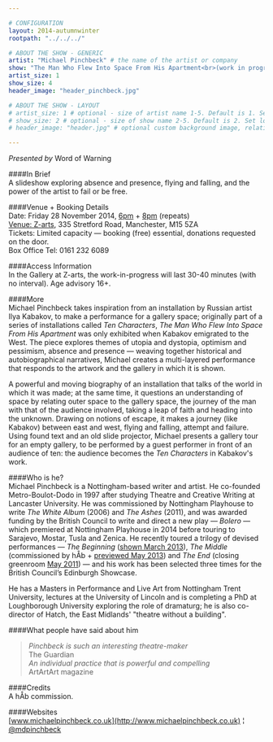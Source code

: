 ```yaml
---

# CONFIGURATION
layout: 2014-autumnwinter
rootpath: "../../../"

# ABOUT THE SHOW - GENERIC
artist: "Michael Pinchbeck" # the name of the artist or company
show: "The Man Who Flew Into Space From His Apartment<br>(work in progress)" # the name of the show
artist_size: 1
show_size: 4
header_image: "header_pinchbeck.jpg"

# ABOUT THE SHOW - LAYOUT
# artist_size: 1 # optional - size of artist name 1-5. Default is 1. Set longer names to lower values
# show_size: 2 # optional - size of show name 2-5. Default is 2. Set longer names to lower values
# header_image: "header.jpg" # optional custom background image, relative to current page

---
```

*Presented by* Word of Warning        
           
####In Brief     
A slideshow exploring absence and presence, flying and falling, and the power of the artist to fail or be free.          
          
####Venue + Booking Details      
Date: Friday 28 November 2014, [6pm](http://) + [8pm](http://) (repeats)     
[Venue: Z-arts](http://www.z-arts.org/about-us/getting-here), 335 Stretford Road, Manchester, M15 5ZA         
Tickets: Limited capacity — booking (free) essential, donations requested on the door.           
Box Office Tel: 0161 232 6089    
           
####Access Information      
In the Gallery at Z-arts, the work-in-progress will last 30-40 minutes (with no interval). Age advisory 16+.             
           
####More   
Michael Pinchbeck takes inspiration from an installation by Russian artist Ilya Kabakov, to make a performance for a gallery space; originally part of a series of installations called *Ten Characters*, *The Man Who Flew Into Space From His Apartment* was only exhibited when Kabakov emigrated to the West. The piece explores themes of utopia and dystopia, optimism and pessimism, absence and presence — weaving together historical and autobiographical narratives, Michael creates a multi-layered performance that responds to the artwork and the gallery in which it is shown.           
           
A powerful and moving biography of an installation that talks of the world in which it was made; at the same time, it questions an understanding of space by relating outer space to the gallery space, the journey of the man with that of the audience involved, taking a leap of faith and heading into the unknown. Drawing on notions of escape, it makes a journey (like Kabakov) between east and west, flying and falling, attempt and failure. Using found text and an old slide projector, Michael presents a gallery tour for an empty gallery, to be performed by a guest performer in front of an audience of ten: the audience becomes the *Ten Characters* in Kabakov's work.
           
####Who is he?    
Michael Pinchbeck is a Nottingham-based writer and artist. He co-founded Metro-Boulot-Dodo in 1997 after studying Theatre and Creative Writing at Lancaster University. He was commissioned by Nottingham Playhouse to write *The White Album* (2006) and *The Ashes* (2011), and was awarded funding by the British Council to write and direct a new play — *Bolero* — which premiered at Nottingham Playhouse in 2014 before touring to Sarajevo, Mostar, Tusla and Zenica. He recently toured a trilogy of devised performances — *The Beginning* ([shown March 2013](/archive/2013-spring/pinchbeck)), *The Middle* (commissioned by hÅb + [previewed May 2013](/archive/2013-springsummer/pinchbeckghelani)) and *The End* (closing greenroom [May 2011](http://www.greenroomarts.org/archive/events/the-end)) — and his work has been selected three times for the British Council’s Edinburgh Showcase.      
           
He has a Masters in Performance and Live Art from Nottingham Trent University, lectures at the University of Lincoln and is completing a PhD at Loughborough University exploring the role of dramaturg; he is also co-director of Hatch, the East Midlands' "theatre without a building".    
           
####What people have said about him         
>*Pinchbeck is such an interesting theatre-maker*<br>The Guardian            
>*An individual practice that is powerful and compelling*<br>ArtArtArt magazine         
           
####Credits    
A hÅb commission.            
            
####Websites    
[www.michaelpinchbeck.co.uk](http://www.michaelpinchbeck.co.uk) ¦ [@mdpinchbeck](http://twitter.com/mdpinchbeck)

